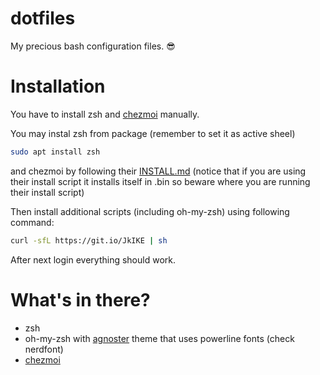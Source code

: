 dotfiles
=============
My precious bash configuration files. :sunglasses:

# Installation

You have to install zsh and [chezmoi](https://github.com/twpayne/chezmoi) manually.

You may instal zsh from package (remember to set it as active sheel)
```sh
sudo apt install zsh
```
and chezmoi by following their [INSTALL.md](https://github.com/twpayne/chezmoi/blob/master/docs/INSTALL.md) (notice that if you are using their install script it installs itself in .bin so beware where you are running their install script)

Then install additional scripts (including oh-my-zsh) using following command:

```sh
curl -sfL https://git.io/JkIKE | sh
```

After next login everything should work.

# What's in there?

* zsh
* oh-my-zsh with [agnoster](https://github.com/agnoster/agnoster-zsh-theme) theme that uses powerline fonts (check nerdfont)
* [chezmoi](https://github.com/twpayne/chezmoi)

